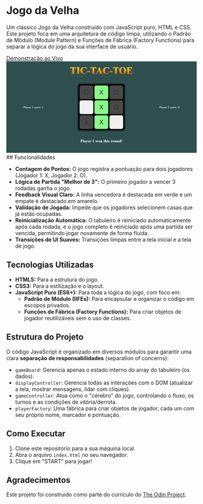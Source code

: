 # Jogo da Velha

Um clássico Jogo da Velha construído com JavaScript puro, HTML e CSS. Este projeto foca em uma arquitetura de código limpa, utilizando o Padrão de Módulo (Module Pattern) e Funções de Fábrica (Factory Functions) para separar a lógica do jogo da sua interface de usuário.

[Demonstração ao Vivo](https://moruan06.github.io/Jogo-da-velha/) ![Captura de Tela do Jogo](./screenshot.png) ## Funcionalidades

-   **Contagem de Pontos:** O jogo registra a pontuação para dois jogadores (Jogador 1: X, Jogador 2: O).
-   **Lógica de Partida "Melhor de 3":** O primeiro jogador a vencer 3 rodadas ganha o jogo.
-   **Feedback Visual Claro:** A linha vencedora é destacada em verde e um empate é destacado em amarelo.
-   **Validação de Jogada:** Impede que os jogadores selecionem casas que já estão ocupadas.
-   **Reinicialização Automática:** O tabuleiro é reiniciado automaticamente após cada rodada, e o jogo completo é reiniciado após uma partida ser vencida, permitindo jogar novamente de forma fluida.
-   **Transições de UI Suaves:** Transições limpas entre a tela inicial e a tela de jogo.

## Tecnologias Utilizadas

-   **HTML5:** Para a estrutura do jogo.
-   **CSS3:** Para a estilização e o layout.
-   **JavaScript Puro (ES6+):** Para toda a lógica do jogo, com foco em:
    -   **Padrão de Módulo (IIFEs):** Para encapsular e organizar o código em escopos privados.
    -   **Funções de Fábrica (Factory Functions):** Para criar objetos de jogador reutilizáveis sem o uso de classes.

## Estrutura do Projeto

O código JavaScript é organizado em diversos módulos para garantir uma clara **separação de responsabilidades** (separation of concerns):

-   `gameBoard`: Gerencia apenas o estado interno do array do tabuleiro (os dados).
-   `displayController`: Gerencia todas as interações com o DOM (atualizar a tela, mostrar mensagens, lidar com cliques).
-   `gameController`: Atua como o "cérebro" do jogo, controlando o fluxo, os turnos e as condições de vitória/derrota.
-   `playerFactory`: Uma fábrica para criar objetos de jogador, cada um com seu próprio nome, marcador e pontuação.

## Como Executar

1.  Clone este repositório para a sua máquina local.
2.  Abra o arquivo `index.html` no seu navegador.
3.  Clique em "START" para jogar!

## Agradecimentos

Este projeto foi construído como parte do currículo do [The Odin Project](https://www.theodinproject.com/).
